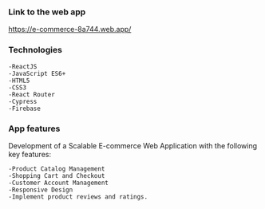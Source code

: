 

### Link to the web app
 
 https://e-commerce-8a744.web.app/

 ### Technologies
    -ReactJS
    -JavaScript ES6+
    -HTML5
    -CSS3
    -React Router
    -Cypress
    -Firebase

### App features

Development of a Scalable E-commerce Web Application  with the following key features:

    -Product Catalog Management
    -Shopping Cart and Checkout
    -Customer Account Management
    -Responsive Design
    -Implement product reviews and ratings.
